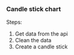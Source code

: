 ### Candle stick chart 

Steps:
1. Get data from the api
2. Clean the data
3. Create a candle stick 